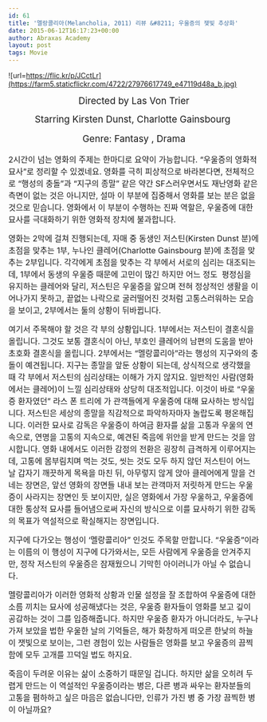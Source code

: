 ```yaml
---
id: 61
title: '멜랑콜리아(Melancholia, 2011) 리뷰 &#8211; 우울증의 쟂빛 추상화'
date: 2015-06-12T16:17:23+00:00
author: Abraxas Academy
layout: post
tags: Movie
---
```

![url=https://flic.kr/p/JCctLr](https://farm5.staticflickr.com/4722/27976617749_e47119d48a_b.jpg)

<p style="text-align: center; clear: none; float: none;">
  <span style="font-size: 14pt;">Directed by Las Von Trier</span>
</p>

<p style="text-align: center; clear: none; float: none;">
  <span style="font-size: 14pt;">Starring Kirsten Dunst, Charlotte Gainsbourg&nbsp;</span>
</p>

<p style="text-align: center; clear: none; float: none;">
  <span style="font-size: 18.6667px; line-height: 28px;">Genre: Fantasy , Drama</span>
</p>

<p style="text-align: center; clear: none; float: none;">
</p>

<p style="text-align: left; clear: none; float: none;">
  <span style="font-size: 12pt;">2시간이 넘는 영화의 주제는 한마디로 요약이 가능합니다. “우울증의 영화적 묘사”로 정리할 수 있겠네요. 영화를 극히 피상적으로 바라본다면, 전체적으로 “행성의 충돌”과 “지구의 종말” 같은 약간 SF스러우면서도 재난영화 같은 측면이 없는 것은 아니지만, 설마 이 부분에 집중해서 영화를 보는 분은 없을 것으로 믿습니다. 영화에서 이 부분이 수행하는 진짜 역할은, 우울증에 대한 묘사를 극대화하기 위한 영화적 장치에 불과합니다.</span>
</p>

<p style="text-align: left; clear: none; float: none;">
</p>

<p style="text-align: left; clear: none; float: none;">
  <span style="font-size: 12pt;">영화는 2막에 걸쳐 진행되는데, 자매 중 동생인 저스틴(Kirsten Dunst 분)에 초점을 맞추는 1부, 누나인 클레어(Charlotte Gainsbourg 분)에 초점을 맞추는 2부입니다. 각각에게 초점을 맞추는 각 부에서 서로의 심리는 대조되는데, 1부에서 동생의 우울증 때문에 고민이 많긴 하지만 어느 정도 &nbsp;평정심을 유지하는 클레어와 달리, 저스틴은 우울증을 앓으며 전혀 정상적인 생활을 이어나가지 못하고, 끝없는 나락으로 굴러떨어진 것처럼 고통스러워하는 모습을 보이고, 2부에서는 둘의 상황이 뒤바뀝니다.</span>
</p>

<p style="text-align: left; clear: none; float: none;">
</p>

<p style="text-align: left; clear: none; float: none;">
  <span style="font-size: 12pt;">여기서 주목해야 할 것은 각 부의 상황입니다. 1부에서는 저스틴이 결혼식을 올립니다. 그것도 보통 결혼식이 아닌, 부호인 클레어의 남편의 도움을 받아 초호화 결혼식을 올립니다. 2부에서는 “멜랑콜리아”라는 행성의 지구와의 충돌이 예견됩니다. 지구는 종말을 앞둔 상황이 되는데, 상식적으로 생각했을 때 각 부에서 저스틴의 심리상태는 이해가 가지 않지요. 일반적인 사람(영화에서는 클레어)이 느낄 심리상태와 상당히 대조적입니다. 이것이 바로 “우울증 환자였던” 라스 폰 트리에 가 관객들에게 우울증에 대해 묘사하는 방식입니다. 저스틴은 세상의 종말을 직감적으로 파악하자마자 놀랍도록 평온해집니다. 이러한 묘사로 감독은 우울증이 하여금 환자를 삶을 고통과 우울의 연속으로, 연명을 고통의 지속으로, 예견된 죽음에 위안을 받게 만드는 것을 암시합니다. 영화 내에서도 이러한 감정의 전환은 굉장히 급격하게 이루어지는데, 고통에 몸부림치며 먹는 것도, 씻는 것도 모두 하지 않던 저스틴이 어느 날 갑자기 깨끗하게 목욕을 마친 뒤, 아무렇지 않게 앉아 클레어에게 말을 건네는 장면은, 앞선 영화의 장면들 내내 보는 관객마저 저릿하게 만드는 우울증이 사라지는 장면인 듯 보이지만, 실은 영화에서 가장 우울하고, 우울증에 대한 통상적 묘사를 들어냄으로써 자신의 방식으로 이를 묘사하기 위한 감독의 목표가 역설적으로 확실해지는 장면입니다.</span>
</p>

<p style="text-align: left; clear: none; float: none;">
</p>

<p style="text-align: left; clear: none; float: none;">
  <span style="font-size: 12pt;">지구에 다가오는 행성이 ‘멜랑콜리아” 인것도 주목할 만합니다. “우울증”이라는 이름의 이 행성이 지구에 다가와서는, 모든 사람에게 우울증을 안겨주지만, 정작 저스틴의 우울증은 잠재웠으니 기막힌 아이러니가 아닐 수 없습니다.</span>
</p>

<p style="text-align: left; clear: none; float: none;">
</p>

<p style="text-align: left; clear: none; float: none;">
  <span style="font-size: 12pt;">멜랑콜리아가 이러한 영화적 상황과 인물 설정을 잘 조합하여 우울증에 대한 소름 끼치는 묘사에 성공해냈다는 것은, 우울증 환자들이 영화를 보고 깊이 공감하는 것이 그를 입증해줍니다. 하지만 우울증 환자가 아니더라도, 누구나 가져 보았을 법한 우울한 날의 기억들은, 해가 화창하게 떠오른 한낮의 하늘이 잿빛으로 보이는, 그런 경험이 있는 사람들은 영화를 보고 우울증의 끔찍함에 모두 고개를 끄덕일 법도 하지요.</span>
</p>

<p style="text-align: left; clear: none; float: none;">
</p>

<p style="text-align: left; clear: none; float: none;">
  <span style="font-size: 12pt;">죽음이 두려운 이유는 삶이 소중하기 때문일 겁니다. 하지만 삶을 오히려 두렵게 만드는 이 역설적인 우울증이라는 병은, 다른 병과 싸우는 환자분들의 고통을 폄하하고 싶은 마음은 없습니다만, 인류가 가진 병 중 가장 끔찍한 병이 아닐까요?</span>
</p>